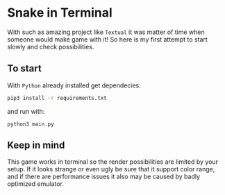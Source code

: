 # Snake in Terminal
With such as amazing project like `Textual` it was matter of time when someone would make game with it! So here is my first attempt to start slowly and check possibilities.  

## To start
With `Python` already installed get dependecies:
```bash
pip3 install -r requirements.txt
```
and run with:
```
python3 main.py
```

## Keep in mind
This game works in terminal so the render possibilities are limited by your setup. If it looks strange or even ugly be sure that it support color range, and if there are performance issues it also may be caused by badly optimized emulator.

